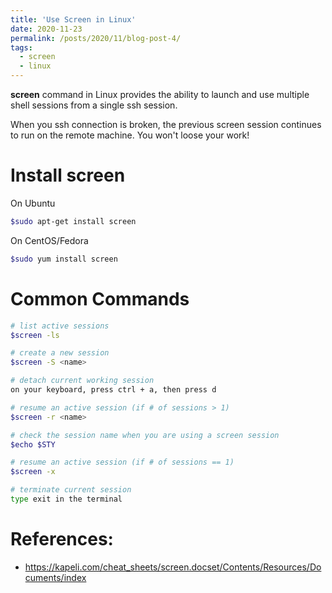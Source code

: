 ```yaml
---
title: 'Use Screen in Linux'
date: 2020-11-23
permalink: /posts/2020/11/blog-post-4/
tags:
  - screen 
  - linux 
---
```


**screen** command in Linux provides the ability to launch and use multiple shell 
sessions from a single ssh session. 

When you ssh connection is broken, the previous screen session continues to run 
on the remote machine. You won't loose your work!


**Install screen**
======

On Ubuntu
```bash
$sudo apt-get install screen
```

On CentOS/Fedora
```bash
$sudo yum install screen
```


**Common Commands**
======

```bash
# list active sessions
$screen -ls

# create a new session
$screen -S <name>

# detach current working session
on your keyboard, press ctrl + a, then press d 

# resume an active session (if # of sessions > 1)
$screen -r <name>

# check the session name when you are using a screen session 
$echo $STY

# resume an active session (if # of sessions == 1)
$screen -x

# terminate current session 
type exit in the terminal

```



References:
======
* https://kapeli.com/cheat_sheets/screen.docset/Contents/Resources/Documents/index 
